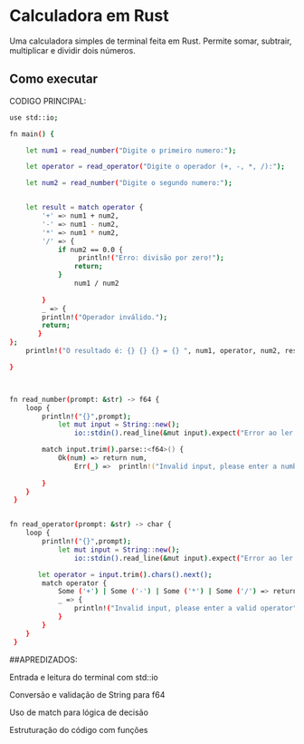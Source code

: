 # Calculadora em Rust

Uma calculadora simples de terminal feita em Rust. Permite somar, subtrair, multiplicar e dividir dois números.

## Como executar

CODIGO PRINCIPAL:

```bash
use std::io;

fn main() {

    let num1 = read_number("Digite o primeiro numero:");

    let operator = read_operator("Digite o operador (+, -, *, /):");

    let num2 = read_number("Digite o segundo numero:");


    let result = match operator {
        '+' => num1 + num2,
        '-' => num1 - num2,
        '*' => num1 * num2,
        '/' => {
            if num2 == 0.0 {
                 println!("Erro: divisão por zero!");
                return;
            } 
                num1 / num2
            
        }
        _ => {
        println!("Operador inválido.");
        return;
       }
};
    println!("O resultado é: {} {} {} = {} ", num1, operator, num2, result);

}



fn read_number(prompt: &str) -> f64 {
    loop {
        println!("{}",prompt);
            let mut input = String::new();
                io::stdin().read_line(&mut input).expect("Error ao ler a linha");

        match input.trim().parse::<f64>() {
            Ok(num) => return num,
                Err(_) =>  println!("Invalid input, please enter a number"),
        
        }
    } 
 }


fn read_operator(prompt: &str) -> char {
    loop {
        println!("{}",prompt);
            let mut input = String::new();
                io::stdin().read_line(&mut input).expect("Error ao ler a linha");

       let operator = input.trim().chars().next();
        match operator {
            Some ('+') | Some ('-') | Some ('*') | Some ('/') => return operator.unwrap(),
            _ => {
                println!("Invalid input, please enter a valid operator");
            }
        }
    } 
 }
```
##APREDIZADOS:

Entrada e leitura do terminal com std::io

Conversão e validação de String para f64

Uso de match para lógica de decisão

Estruturação do código com funções

